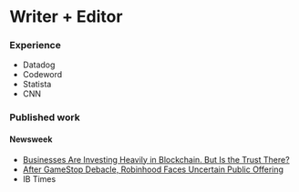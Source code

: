 # Writer + Editor

### Experience
- Datadog
- Codeword
- Statista
- CNN

### Published work
#### Newsweek

- [Businesses Are Investing Heavily in Blockchain. But Is the Trust There?](https://www.newsweek.com/businesses-are-investing-heavily-blockchain-trust-there-opinion-1529155)
- [After GameStop Debacle, Robinhood Faces Uncertain Public Offering](https://www.newsweek.com/after-gamestop-debacle-robinhood-faces-uncertain-public-offering-1573549)
- IB Times

